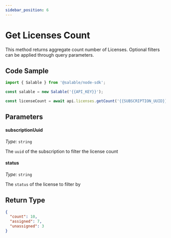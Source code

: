```yaml
---
sidebar_position: 6
---
```


# Get Licenses Count

This method returns aggregate count number of Licenses. Optional filters can be applied through query parameters.

## Code Sample

```typescript
import { Salable } from '@salable/node-sdk';

const salable = new Salable('{{API_KEY}}');

const licenseCount = await api.licenses.getCount('{{SUBSCRIPTION_UUID}}');
```

## Parameters

#### subscriptionUuid

_Type:_ `string`

The `uuid` of the subscription to filter the license count

#### status

_Type:_ `string`

The `status` of the license to filter by

## Return Type

```json
{
  "count": 10,
  "assigned": 7,
  "unassigned": 3
}
```
